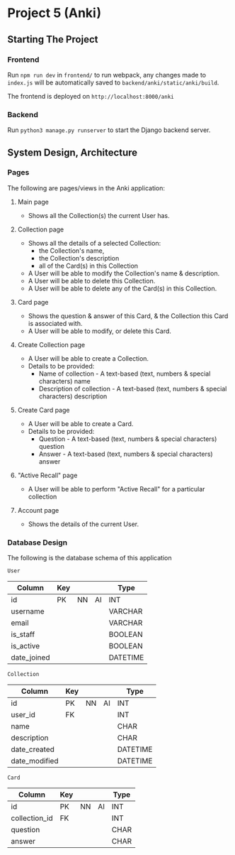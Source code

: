 # Project 5 (Anki)

## Starting The Project

### Frontend

Run `npm run dev` in `frontend/` to run webpack, any changes made to `index.js` will be automatically saved to `backend/anki/static/anki/build`.

The frontend is deployed on `http://localhost:8000/anki`

### Backend

Run `python3 manage.py runserver` to start the Django backend server.

## System Design, Architecture

### Pages

The following are pages/views in the Anki application:

1. Main page

   - Shows all the Collection(s) the current User has.

2. Collection page

   - Shows all the details of a selected Collection:
     - the Collection's name,
     - the Collection's description
     - all of the Card(s) in this Collection
   - A User will be able to modify the Collection's name & description.
   - A User will be able to delete this Collection.
   - A User will be able to delete any of the Card(s) in this Collection.

3. Card page

   - Shows the question & answer of this Card, & the Collection this Card is associated with.
   - A User will be able to modify, or delete this Card.

4. Create Collection page

   - A User will be able to create a Collection.
   - Details to be provided:
     - Name of collection - A text-based (text, numbers & special characters) name
     - Description of collection - A text-based (text, numbers & special characters) description

5. Create Card page

   - A User will be able to create a Card.
   - Details to be provided:
     - Question - A text-based (text, numbers & special characters) question
     - Answer - A text-based (text, numbers & special characters) answer

6. "Active Recall" page

   - A User will be able to perform "Active Recall" for a particular collection

7. Account page

   - Shows the details of the current User.

### Database Design

The following is the database schema of this application

`User`

| Column      | Key |     |     | Type     |
| ----------- | --- | --- | --- | -------- |
| id          | PK  | NN  | AI  | INT      |
| username    |     |     |     | VARCHAR  |
| email       |     |     |     | VARCHAR  |
| is_staff    |     |     |     | BOOLEAN  |
| is_active   |     |     |     | BOOLEAN  |
| date_joined |     |     |     | DATETIME |

`Collection`

| Column        | Key |     |     | Type     |
| ------------- | --- | --- | --- | -------- |
| id            | PK  | NN  | AI  | INT      |
| user_id       | FK  |     |     | INT      |
| name          |     |     |     | CHAR     |
| description   |     |     |     | CHAR     |
| date_created  |     |     |     | DATETIME |
| date_modified |     |     |     | DATETIME |

`Card`

| Column        | Key |     |     | Type |
| ------------- | --- | --- | --- | ---- |
| id            | PK  | NN  | AI  | INT  |
| collection_id | FK  |     |     | INT  |
| question      |     |     |     | CHAR |
| answer        |     |     |     | CHAR |
